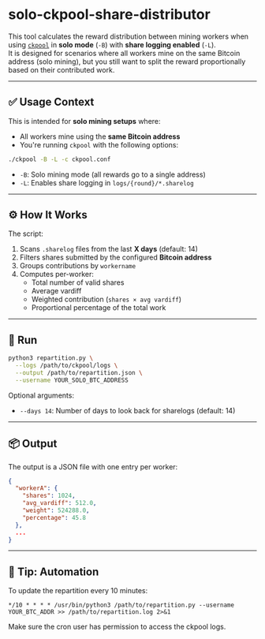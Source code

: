 # solo-ckpool-share-distributor

This tool calculates the reward distribution between mining workers when using [`ckpool`](https://bitcointalk.org/index.php?topic=790323.0) in **solo mode** (`-B`) with **share logging enabled** (`-L`).  
It is designed for scenarios where all workers mine on the same Bitcoin address (solo mining), but you still want to split the reward proportionally based on their contributed work.

---

## ✅ Usage Context

This is intended for **solo mining setups** where:
- All workers mine using the **same Bitcoin address**
- You're running `ckpool` with the following options:

```bash
./ckpool -B -L -c ckpool.conf
```

- `-B`: Solo mining mode (all rewards go to a single address)
- `-L`: Enables share logging in `logs/{round}/*.sharelog`

---

## ⚙️ How It Works

The script:
1. Scans `.sharelog` files from the last **X days** (default: 14)
2. Filters shares submitted by the configured **Bitcoin address**
3. Groups contributions by `workername`
4. Computes per-worker:
   - Total number of valid shares
   - Average vardiff
   - Weighted contribution (`shares × avg vardiff`)
   - Proportional percentage of the total work

---

## 🚀 Run

```bash
python3 repartition.py \
  --logs /path/to/ckpool/logs \
  --output /path/to/repartition.json \
  --username YOUR_SOLO_BTC_ADDRESS
```

Optional arguments:
- `--days 14`: Number of days to look back for sharelogs (default: 14)

---

## 📦 Output

The output is a JSON file with one entry per worker:

```json
{
  "workerA": {
    "shares": 1024,
    "avg_vardiff": 512.0,
    "weight": 524288.0,
    "percentage": 45.8
  },
  ...
}
```

---

## 🔁 Tip: Automation

To update the repartition every 10 minutes:

```cron
*/10 * * * * /usr/bin/python3 /path/to/repartition.py --username YOUR_BTC_ADDR >> /path/to/repartition.log 2>&1
```

Make sure the cron user has permission to access the ckpool logs.

